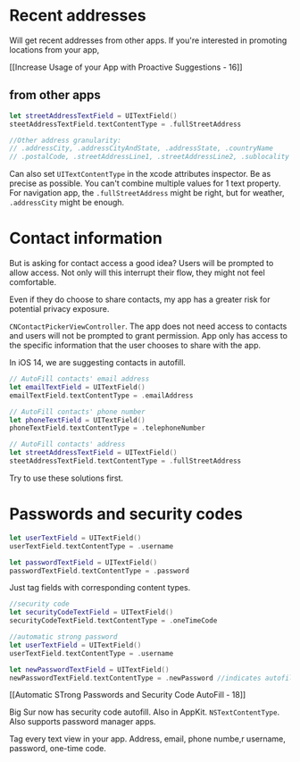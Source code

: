 # Recent addresses
Will get recent addresses from other apps.  If you're interested in promoting locations from your app,

[[Increase Usage of your App with Proactive Suggestions - 16]]

## from other apps
```swift
let streetAddressTextField = UITextField()
steetAddressTextField.textContentType = .fullStreetAddress  

//Other address granularity: 
// .addressCity, .addressCityAndState, .addressState, .countryName
// .postalCode, .streetAddressLine1, .streetAddressLine2, .sublocality
```
Can also set `UITextContentType` in the xcode attributes inspector.
Be as precise as possible.  You can't combine multiple values for 1 text property.
For navigation app, the `.fullStreetAddress` might be right, but for weather, `.addressCity` might be enough.

# Contact information
But is asking for contact access a good idea?  Users will be prompted to allow access.  Not only will this interrupt their flow, they might not feel comfortable.

Even if they do choose to share contacts, my app has a greater risk for potential privacy exposure.  

`CNContactPickerViewController`.  The app does not need access to contacts and users will not be prompted to grant permission.  App only has access to the specific information that the user chooses to share with the app.

In iOS 14, we are suggesting contacts in autofill.  

```swift
// AutoFill contacts' email address
let emailTextField = UITextField()
emailTextField.textContentType = .emailAddress 

// AutoFill contacts' phone number
let phoneTextField = UITextField()
phoneTextField.textContentType = .telephoneNumber 

// AutoFill contacts' address 
let streetAddressTextField = UITextField()
steetAddressTextField.textContentType = .fullStreetAddress
```

Try to use these solutions first.
# Passwords and security codes
```swift
let userTextField = UITextField()
userTextField.textContentType = .username

let passwordTextField = UITextField()
passwordTextField.textContentType = .password
```

Just tag fields with corresponding content types.

```swift
//security code
let securityCodeTextField = UITextField()
securityCodeTextField.textContentType = .oneTimeCode
```

```swift
//automatic strong password
let userTextField = UITextField()
userTextField.textContentType = .username

let newPasswordTextField = UITextField()
newPasswordTextField.textContentType = .newPassword //indicates autofill
```

[[Automatic STrong Passwords and Security Code AutoFill - 18]]

Big Sur now has security code autofill.  Also in AppKit.
`NSTextContentType`.
Also supports password manager apps.

Tag every text view in your app.  Address, email, phone numbe,r username, password, one-time code.

